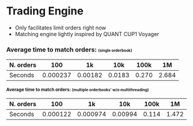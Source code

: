 # Trading Engine
- Only facilitates limit orders right now
- Matching engine lightly inspired by QUANT CUP1 Voyager

### Average time to match orders: <font size='1'>(single orderbook)<font>
N. orders | 100 | 1k | 10k | 100k | 1M
--- | --- | --- | --- |--- |---
Seconds | 0.000237 | 0.00182 | 0.0183 | 0.270 | 2.684

### Average time to match orders: <font size='1'>(multiple orderbooks' w/o multithreading)<font>
N. orders | 100 | 1k | 10k | 100k | 1M
--- | --- | --- | --- |--- |---
Seconds | 0.000122 | 0.000974 | 0.00994 | 0.114 | 1.472